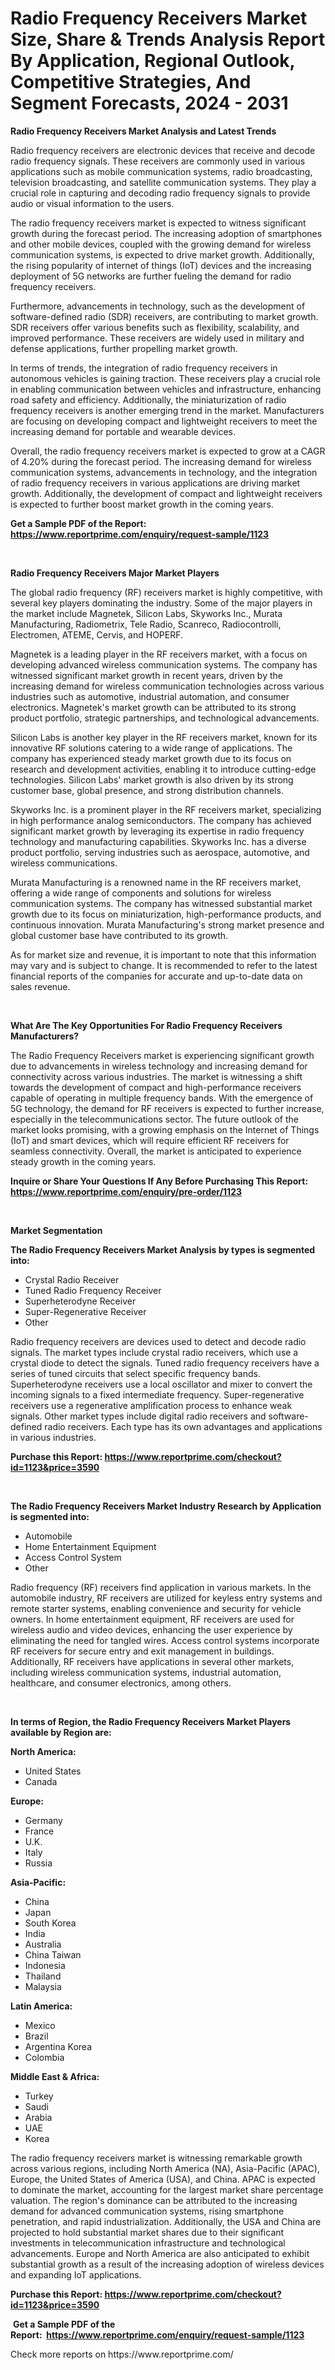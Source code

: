 <p><h1>Radio Frequency Receivers Market Size, Share & Trends Analysis Report By Application, Regional Outlook, Competitive Strategies, And Segment Forecasts, 2024 - 2031</h1></p><p><strong>Radio Frequency Receivers Market Analysis and Latest Trends</strong></p>
<p><p>Radio frequency receivers are electronic devices that receive and decode radio frequency signals. These receivers are commonly used in various applications such as mobile communication systems, radio broadcasting, television broadcasting, and satellite communication systems. They play a crucial role in capturing and decoding radio frequency signals to provide audio or visual information to the users.</p><p>The radio frequency receivers market is expected to witness significant growth during the forecast period. The increasing adoption of smartphones and other mobile devices, coupled with the growing demand for wireless communication systems, is expected to drive market growth. Additionally, the rising popularity of internet of things (IoT) devices and the increasing deployment of 5G networks are further fueling the demand for radio frequency receivers.</p><p>Furthermore, advancements in technology, such as the development of software-defined radio (SDR) receivers, are contributing to market growth. SDR receivers offer various benefits such as flexibility, scalability, and improved performance. These receivers are widely used in military and defense applications, further propelling market growth.</p><p>In terms of trends, the integration of radio frequency receivers in autonomous vehicles is gaining traction. These receivers play a crucial role in enabling communication between vehicles and infrastructure, enhancing road safety and efficiency. Additionally, the miniaturization of radio frequency receivers is another emerging trend in the market. Manufacturers are focusing on developing compact and lightweight receivers to meet the increasing demand for portable and wearable devices.</p><p>Overall, the radio frequency receivers market is expected to grow at a CAGR of 4.20% during the forecast period. The increasing demand for wireless communication systems, advancements in technology, and the integration of radio frequency receivers in various applications are driving market growth. Additionally, the development of compact and lightweight receivers is expected to further boost market growth in the coming years.</p></p>
<p><strong>Get a Sample PDF of the Report:&nbsp; <a href="https://www.reportprime.com/enquiry/request-sample/1123">https://www.reportprime.com/enquiry/request-sample/1123</a></strong></p>
<p>&nbsp;</p>
<p><strong>Radio Frequency Receivers Major Market Players</strong></p>
<p><p>The global radio frequency (RF) receivers market is highly competitive, with several key players dominating the industry. Some of the major players in the market include Magnetek, Silicon Labs, Skyworks Inc., Murata Manufacturing, Radiometrix, Tele Radio, Scanreco, Radiocontrolli, Electromen, ATEME, Cervis, and HOPERF. </p><p>Magnetek is a leading player in the RF receivers market, with a focus on developing advanced wireless communication systems. The company has witnessed significant market growth in recent years, driven by the increasing demand for wireless communication technologies across various industries such as automotive, industrial automation, and consumer electronics. Magnetek's market growth can be attributed to its strong product portfolio, strategic partnerships, and technological advancements.</p><p>Silicon Labs is another key player in the RF receivers market, known for its innovative RF solutions catering to a wide range of applications. The company has experienced steady market growth due to its focus on research and development activities, enabling it to introduce cutting-edge technologies. Silicon Labs' market growth is also driven by its strong customer base, global presence, and strong distribution channels.</p><p>Skyworks Inc. is a prominent player in the RF receivers market, specializing in high performance analog semiconductors. The company has achieved significant market growth by leveraging its expertise in radio frequency technology and manufacturing capabilities. Skyworks Inc. has a diverse product portfolio, serving industries such as aerospace, automotive, and wireless communications.</p><p>Murata Manufacturing is a renowned name in the RF receivers market, offering a wide range of components and solutions for wireless communication systems. The company has witnessed substantial market growth due to its focus on miniaturization, high-performance products, and continuous innovation. Murata Manufacturing's strong market presence and global customer base have contributed to its growth.</p><p>As for market size and revenue, it is important to note that this information may vary and is subject to change. It is recommended to refer to the latest financial reports of the companies for accurate and up-to-date data on sales revenue.</p></p>
<p>&nbsp;</p>
<p><strong>What Are The Key Opportunities For Radio Frequency Receivers Manufacturers?</strong></p>
<p><p>The Radio Frequency Receivers market is experiencing significant growth due to advancements in wireless technology and increasing demand for connectivity across various industries. The market is witnessing a shift towards the development of compact and high-performance receivers capable of operating in multiple frequency bands. With the emergence of 5G technology, the demand for RF receivers is expected to further increase, especially in the telecommunications sector. The future outlook of the market looks promising, with a growing emphasis on the Internet of Things (IoT) and smart devices, which will require efficient RF receivers for seamless connectivity. Overall, the market is anticipated to experience steady growth in the coming years.</p></p>
<p><strong>Inquire or Share Your Questions If Any Before Purchasing This Report: <a href="https://www.reportprime.com/enquiry/pre-order/1123">https://www.reportprime.com/enquiry/pre-order/1123</a></strong></p>
<p>&nbsp;</p>
<p><strong>Market Segmentation</strong></p>
<p><strong>The Radio Frequency Receivers Market Analysis by types is segmented into:</strong></p>
<p><ul><li>Crystal Radio Receiver</li><li>Tuned Radio Frequency Receiver</li><li>Superheterodyne Receiver</li><li>Super-Regenerative Receiver</li><li>Other</li></ul></p>
<p><p>Radio frequency receivers are devices used to detect and decode radio signals. The market types include crystal radio receivers, which use a crystal diode to detect the signals. Tuned radio frequency receivers have a series of tuned circuits that select specific frequency bands. Superheterodyne receivers use a local oscillator and mixer to convert the incoming signals to a fixed intermediate frequency. Super-regenerative receivers use a regenerative amplification process to enhance weak signals. Other market types include digital radio receivers and software-defined radio receivers. Each type has its own advantages and applications in various industries.</p></p>
<p><strong>Purchase this Report:&nbsp;<a href="https://www.reportprime.com/checkout?id=1123&price=3590">https://www.reportprime.com/checkout?id=1123&price=3590</a></strong></p>
<p>&nbsp;</p>
<p><strong>The Radio Frequency Receivers Market Industry Research by Application is segmented into:</strong></p>
<p><ul><li>Automobile</li><li>Home Entertainment Equipment</li><li>Access Control System</li><li>Other</li></ul></p>
<p><p>Radio frequency (RF) receivers find application in various markets. In the automobile industry, RF receivers are utilized for keyless entry systems and remote starter systems, enabling convenience and security for vehicle owners. In home entertainment equipment, RF receivers are used for wireless audio and video devices, enhancing the user experience by eliminating the need for tangled wires. Access control systems incorporate RF receivers for secure entry and exit management in buildings. Additionally, RF receivers have applications in several other markets, including wireless communication systems, industrial automation, healthcare, and consumer electronics, among others.</p></p>
<p>&nbsp;</p>
<p><strong>In terms of Region, the Radio Frequency Receivers Market Players available by Region are:</strong></p>
<p>
    <p> <strong> North America: </strong>
        <ul>
            <li>United States</li>
            <li>Canada</li>
        </ul>
        </p> 
    <p> <strong> Europe: </strong>
        <ul>
            <li>Germany</li>
            <li>France</li>
            <li>U.K.</li>
            <li>Italy</li>
            <li>Russia</li>
        </ul>
        </p> 
    <p> <strong> Asia-Pacific: </strong>
        <ul>
            <li>China</li>
            <li>Japan</li>
            <li>South Korea</li>
            <li>India</li>
            <li>Australia</li>
            <li>China Taiwan</li>
            <li>Indonesia</li>
            <li>Thailand</li>
            <li>Malaysia</li>
        </ul>
        </p> 
    <p> <strong> Latin America: </strong>
        <ul>
            <li>Mexico</li>
            <li>Brazil</li>
            <li>Argentina Korea</li>
            <li>Colombia</li>
        </ul>
        </p> 
    <p> <strong> Middle East & Africa: </strong>
        <ul>
            <li>Turkey</li>
            <li>Saudi</li>
            <li>Arabia</li>
            <li>UAE</li>
            <li>Korea</li>
        </ul>
    </p>
    </p>
<p><p>The radio frequency receivers market is witnessing remarkable growth across various regions, including North America (NA), Asia-Pacific (APAC), Europe, the United States of America (USA), and China. APAC is expected to dominate the market, accounting for the largest market share percentage valuation. The region's dominance can be attributed to the increasing demand for advanced communication systems, rising smartphone penetration, and rapid industrialization. Additionally, the USA and China are projected to hold substantial market shares due to their significant investments in telecommunication infrastructure and technological advancements. Europe and North America are also anticipated to exhibit substantial growth as a result of the increasing adoption of wireless devices and expanding IoT applications.</p></p>
<p><strong>Purchase this Report: <a href="https://www.reportprime.com/checkout?id=1123&price=3590">https://www.reportprime.com/checkout?id=1123&price=3590</a></strong></p>
<p>&nbsp;<strong>Get a Sample PDF of the Report:&nbsp;&nbsp;<a href="https://www.reportprime.com/enquiry/request-sample/1123">https://www.reportprime.com/enquiry/request-sample/1123</a></strong></p>
<p><strong></strong></p>
<p>Check more reports on https://www.reportprime.com/</p>